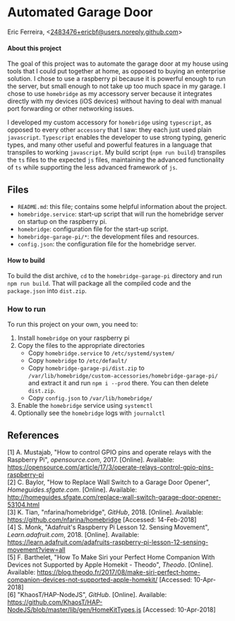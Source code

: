 # Automated Garage Door

Eric Ferreira, &lt;2483476+ericbf@users.noreply.github.com&gt;  

#### About this project

The goal of this project was to automate the garage door at my house using tools that I could put together at home, as opposed to buying an enterprise solution. I chose to use a raspberry pi because it is powerful enough to run the server, but small enough to not take up too much space in my garage. I chose to use `homebridge` as my accessory server because it integrates directly with my devices (iOS devices) without having to deal with manual port forwarding or other networking issues.

I developed my custom accessory for `homebridge` using `typescript`, as opposed to every other `accessory` that I saw: they each just used plain `javascript`. `Typescript` enables the developer to use strong typing, generic types, and many other useful and powerful features in a language that transpiles to working `javascript`. My build script (`npm run build`) transpiles the `ts` files to the expected `js` files, maintaining the advanced functionality of `ts` while supporting the less advanced framework of `js`.

## Files

* `README.md`: this file; contains some helpful information about the project.
* `homebridge.service`: start-up script that will run the homebridge server on startup on the raspberry pi.
* `homebridge`: configuration file for the start-up script.
* `homebridge-garage-pi/*`: the development files and resources.
* `config.json`: the configuration file for the homebridge server.

#### How to build

To build the dist archive, `cd` to the `homebridge-garage-pi` directory and run `npm run build`. That will package all the compiled code and the `package.json` into `dist.zip`.

### How to run

To run this project on your own, you need to:

1. Install `homebridge` on your raspberry pi
2. Copy the files to the appropriate directories
	* Copy `homebridge.service` to `/etc/systemd/system/`
	* Copy `homebridge` to `/etc/default/`
	* Copy `homebridge-garage-pi/dist.zip` to `/var/lib/homebridge/custom-accessories/homebridge-garage-pi/` and extract it and run `npm i --prod` there. You can then delete `dist.zip`.
	* Copy `config.json` to `/var/lib/homebridge/`
3. Enable the `homebridge` service using `systemctl`
4. Optionally see the `homebridge` logs with `journalctl`

## References

[1] A. Mustajab, "How to control GPIO pins and operate relays with the Raspberry Pi", *opensource.com*, 2017. [Online]. Available: <https://opensource.com/article/17/3/operate-relays-control-gpio-pins-raspberry-pi>  
[2] C. Baylor, "How to Replace Wall Switch to a Garage Door Opener", *Homeguides.sfgate.com*. [Online]. Available: <http://homeguides.sfgate.com/replace-wall-switch-garage-door-opener-53104.html>  
[3] K. Tian, "nfarina/homebridge", *GitHub*, 2018. [Online]. Available: <https://github.com/nfarina/homebridge> [Accessed: 14-Feb-2018]  
[4] S. Monk, "Adafruit's Raspberry Pi Lesson 12. Sensing Movement", *Learn.adafruit.com*, 2018. [Online]. Available: <https://learn.adafruit.com/adafruits-raspberry-pi-lesson-12-sensing-movement?view=all>  
[5] F. Barthelet, "How To Make Siri your Perfect Home Companion With Devices not Supported by Apple Homekit - Theodo", *Theodo*. [Online]. Available: <https://blog.theodo.fr/2017/08/make-siri-perfect-home-companion-devices-not-supported-apple-homekit/> [Accessed: 10-Apr-2018]  
[6] "KhaosT/HAP-NodeJS", *GitHub*. [Online]. Available: <https://github.com/KhaosT/HAP-NodeJS/blob/master/lib/gen/HomeKitTypes.js> [Accessed: 10-Apr-2018]
